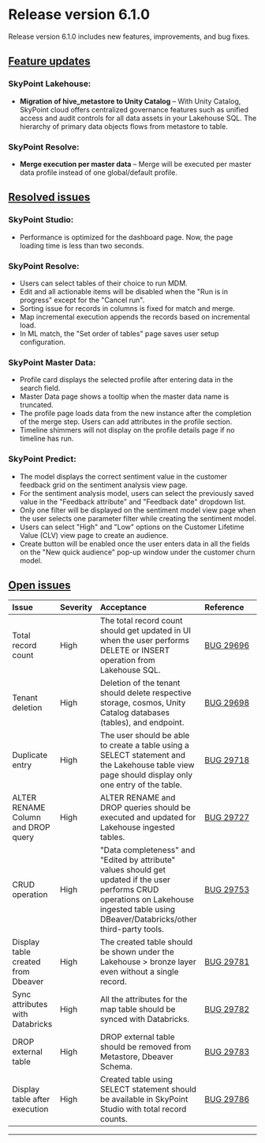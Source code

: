 # Release version 6.1.0

Release version 6.1.0 includes new features, improvements, and bug fixes.

## [Feature updates](#tab/tabid-1)

### SkyPoint Lakehouse:

- **Migration of hive_metastore to Unity Catalog** – With Unity Catalog, SkyPoint cloud offers centralized governance features such as unified access and audit controls for all data assets in your Lakehouse SQL. The hierarchy of primary data objects flows from metastore to table.

### SkyPoint Resolve:

- **Merge execution per master data** – Merge will be executed per master data profile instead of one global/default profile.

## [Resolved issues](#tab/tabid-2)

### SkyPoint Studio:

- Performance is optimized for the dashboard page. Now, the page loading time is less than two seconds.

### SkyPoint Resolve:

- Users can select tables of their choice to run MDM.
- Edit and all actionable items will be disabled when the "Run is in progress" except for the "Cancel run".
- Sorting issue for records in columns is fixed for match and merge.
- Map incremental execution appends the records based on incremental load.
- In ML match, the "Set order of tables" page saves user setup configuration.

### SkyPoint Master Data:

- Profile card displays the selected profile after entering data in the search field.
- Master Data page shows a tooltip when the master data name is truncated.
- The profile page loads data from the new instance after the completion of the merge step. Users can add attributes in the profile section.
- Timeline shimmers will not display on the profile details page if no timeline has run.

### SkyPoint Predict:

- The model displays the correct sentiment value in the customer feedback grid on the sentiment analysis view page.
- For the sentiment analysis model, users can select the previously saved value in the "Feedback attribute" and "Feedback date" dropdown list.
- Only one filter will be displayed on the sentiment model view page when the user selects one parameter filter while creating the sentiment model.
- Users can select "High" and "Low" options on the Customer Lifetime Value (CLV) view page to create an audience.
- Create button will be enabled once the user enters data in all the fields on the "New quick audience" pop-up window under the customer churn model.

## [Open issues](#tab/tabid-3)


|Issue|Severity|Acceptance|<div style="width:100px">Reference</div>|
| :- | :- | :- | :- |
|Total record count|High|The total record count should get updated in UI when the user performs DELETE or INSERT operation from Lakehouse SQL.|[BUG 29696](https://dev.azure.com/skypointgroup/skypoint/_workitems/edit/29696)|
|Tenant deletion|High|Deletion of the tenant should delete respective storage, cosmos, Unity Catalog databases (tables), and endpoint.|[BUG 29698](https://dev.azure.com/skypointgroup/skypoint/_workitems/edit/29698)|
|Duplicate entry|High|The user should be able to create a table using a SELECT statement and the Lakehouse table view page should display only one entry of the table.|[BUG 29718](https://dev.azure.com/skypointgroup/skypoint/_workitems/edit/29718)|
|ALTER RENAME Column and DROP query|High|ALTER RENAME and DROP queries should be executed and updated for Lakehouse ingested tables.|[BUG 29727](https://dev.azure.com/skypointgroup/skypoint/_workitems/edit/29718)|
|CRUD operation|High|"Data completeness" and "Edited by attribute" values should get updated if the user performs CRUD operations on Lakehouse ingested table using DBeaver/Databricks/other third-party tools.|[BUG 29753](https://dev.azure.com/skypointgroup/skypoint/_workitems/edit/29753)|
|Display table created from Dbeaver|High|The created table should be shown under the Lakehouse > bronze layer even without a single record.|[BUG 29781](https://dev.azure.com/skypointgroup/skypoint/_workitems/edit/29781)|
|Sync attributes with Databricks|High|All the attributes for the map table should be synced with Databricks.|[BUG 29782](https://dev.azure.com/skypointgroup/skypoint/_workitems/edit/29782)|
|DROP external table|High|DROP external table should be removed from Metastore, Dbeaver Schema.|[BUG 29783](https://dev.azure.com/skypointgroup/skypoint/_workitems/edit/29783)|
|Display table after execution|High|Created table using SELECT statement should be available in SkyPoint Studio with total record counts.|[BUG 29786](https://dev.azure.com/skypointgroup/skypoint/_workitems/edit/29783)|  

---


